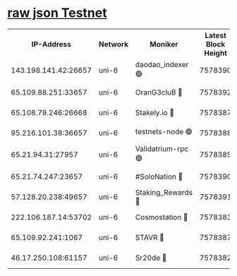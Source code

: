 [raw json Testnet](https://rpc-check.junot.stavr.tech/junot/rpc-junot-result.json)
=


<table><tr><th>IP-Address</th><th>Network</th><th>Moniker</th><th>Latest Block Height</th><th>Earliest Block Height</th><th>Catching Up</th><th>Tx Index</th><th>Voting Power</th><th>Scan Time</th></tr><tr><td>143.198.141.42:26657</td><td>uni-6</td><td>daodao_indexer 🟢</td><td>7578390</td><td>1</td><td>False</td><td>off</td><td>0</td><td>2024-02-01T09:47:14.984711112UTC</td></tr><tr><td>65.109.88.251:33657</td><td>uni-6</td><td>OranG3cluB 🔴</td><td>7578392</td><td>1138541</td><td>False</td><td>on</td><td>11</td><td>2024-02-01T09:47:19.937671836UTC</td></tr><tr><td>65.108.79.246:26668</td><td>uni-6</td><td>Stakely.io 🔴</td><td>7578387</td><td>1570872</td><td>False</td><td>on</td><td>1691887</td><td>2024-02-01T09:47:04.843147595UTC</td></tr><tr><td>95.216.101.38:36657</td><td>uni-6</td><td>testnets-node 🟢</td><td>7578388</td><td>1615130</td><td>False</td><td>on</td><td>0</td><td>2024-02-01T09:47:07.346951301UTC</td></tr><tr><td>65.21.94.31:27957</td><td>uni-6</td><td>Validatrium-rpc 🟢</td><td>7578385</td><td>2943363</td><td>False</td><td>on</td><td>0</td><td>2024-02-01T09:46:59.833107821UTC</td></tr><tr><td>65.21.74.247:23657</td><td>uni-6</td><td>#SoloNation 🔴</td><td>7578390</td><td>5208001</td><td>False</td><td>on</td><td>112</td><td>2024-02-01T09:47:13.935394716UTC</td></tr><tr><td>57.128.20.238:49657</td><td>uni-6</td><td>Staking_Rewards 🔴</td><td>7578391</td><td>6514618</td><td>False</td><td>on</td><td>1008</td><td>2024-02-01T09:47:15.350564790UTC</td></tr><tr><td>222.106.187.14:53702</td><td>uni-6</td><td>Cosmostation 🔴</td><td>7578383</td><td>7473037</td><td>False</td><td>on</td><td>109003</td><td>2024-02-01T09:46:57.344845834UTC</td></tr><tr><td>65.109.92.241:1067</td><td>uni-6</td><td>STAVR 🔴</td><td>7578387</td><td>7502372</td><td>False</td><td>on</td><td>6054</td><td>2024-02-01T09:47:04.401327654UTC</td></tr><tr><td>46.17.250.108:61157</td><td>uni-6</td><td>Sr20de 🔴</td><td>7578382</td><td>7533733</td><td>False</td><td>on</td><td>37</td><td>2024-02-01T09:46:51.773134774UTC</td></tr></table>